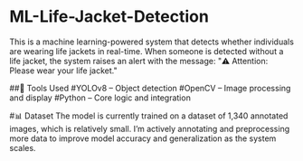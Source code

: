# ML-Life-Jacket-Detection
This is a machine learning-powered system that detects whether individuals are wearing life jackets in real-time. When someone is detected without a life jacket, the system raises an alert with the message:
"⚠️ Attention: Please wear your life jacket."

##🔧 Tools Used
#YOLOv8 – Object detection
#OpenCV – Image processing and display
#Python – Core logic and integration

#📊 Dataset
The model is currently trained on a dataset of 1,340 annotated images, which is relatively small. I’m actively annotating and preprocessing more data to improve model accuracy and generalization as the system scales.

